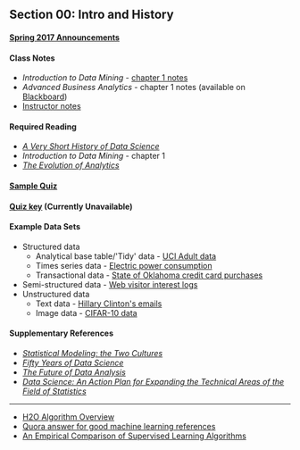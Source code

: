## Section 00: Intro and History

#### [Spring 2017 Announcements](spring_2017_announcements/spring_2017_announcements.md)

#### Class Notes

* *Introduction to Data Mining* - [chapter 1 notes](http://www-users.cs.umn.edu/~kumar/dmbook/dmslides/chap1_intro.pdf)
* *Advanced Business Analytics* - chapter 1 notes (available on [Blackboard](https://blackboard.gwu.edu))
* [Instructor notes](notes/00_instructor_notes.pdf)

#### Required Reading

* [*A Very Short History of Data Science*](http://www.forbes.com/sites/gilpress/2013/05/28/a-very-short-history-of-data-science/)
* *Introduction to Data Mining* - chapter 1
* [*The Evolution of Analytics*](http://www.oreilly.com/data/free/the-evolution-of-analytics.csp)

#### [Sample Quiz](quiz/sample/quiz_0.pdf)

#### [Quiz key](quiz/key/quiz_0_key.pdf) (Currently Unavailable)

#### Example Data Sets

* Structured data
  * Analytical base table/'Tidy' data - [UCI Adult data](https://archive.ics.uci.edu/ml/machine-learning-databases/adult/adult.data)
  * Times series data - [Electric power consumption](https://www.kaggle.com/adriferher/electric-power-consumption-data-set)
  * Transactional data - [State of Oklahoma credit card purchases](https://catalog.data.gov/dataset/purchase-card-pcard-fiscal-year-2014/resource/4105c297-84dc-4f25-9061-c4e2ad38f7d2)
* Semi-structured data - [Web visitor interest logs](https://www.kaggle.com/yburger/web-visitor-interests)
* Unstructured data
  * Text data - [Hillary Clinton's emails](https://www.kaggle.com/kaggle/hillary-clinton-emails)
  * Image data - [CIFAR-10 data](https://www.kaggle.com/c/cifar-10)

#### Supplementary References

* [*Statistical Modeling: the Two Cultures*](http://www.stat.uchicago.edu/~lekheng/courses/191f09/breiman.pdf)
* [*Fifty Years of Data Science*](http://courses.csail.mit.edu/18.337/2015/docs/50YearsDataScience.pdf)
* [*The Future of Data Analysis*](https://projecteuclid.org/euclid.aoms/1177704711)
* [*Data Science: An Action Plan for Expanding the Technical Areas of the Field of Statistics*](https://utexas.instructure.com/files/35465950/download)

***

* [H2O Algorithm Overview](notes/h2o_algos.pdf)
* [Quora answer for good machine learning references](https://www.quora.com/What-are-some-of-the-best-research-papers-books-for-Machine-learning)
* [An Empirical Comparison of Supervised Learning Algorithms](http://www.cs.cornell.edu/~caruana/ctp/ct.papers/caruana.icml06.pdf)
